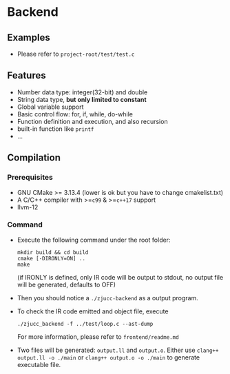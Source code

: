 # Backend



## Examples
+ Please refer to `project-root/test/test.c`



## Features

+ Number data type: integer(32-bit) and double
+ String data type, **but only limited to constant**
+ Global variable support
+ Basic control flow: for, if, while, do-while
+ Function definition and execution, and also recursion
+ built-in function like `printf`
+ ...



## Compilation

### Prerequisites

+ GNU CMake >= 3.13.4 (lower is ok but you have to change cmakelist.txt)
+ A C/C++ compiler with >=`c99` & >=`c++17` support
+ llvm-12



### Command

+ Execute the following command under the root folder:

  ```shell
  mkdir build && cd build
  cmake [-DIRONLY=ON] .. 
  make
  ```
  (if IRONLY is defined, only IR code will be output to stdout, no output file will be generated, defaults to OFF)

+ Then you should notice a `./zjucc-backend` as a output program.

+ To check the IR code emitted and object file, execute

  ```shell
  ./zjucc_backend -f ../test/loop.c --ast-dump
  ```

  For more information, please refer to `frontend/readme.md`

+ Two files will be generated: `output.ll` and `output.o`. Either use `clang++ output.ll -o ./main` or `clang++ output.o -o ./main` to generate executable file.

  



